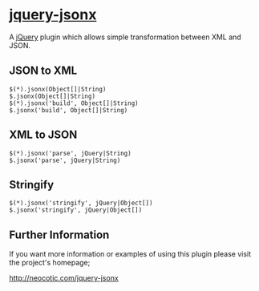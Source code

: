 # [jquery-jsonx][]

A [jQuery][] plugin which allows simple transformation between XML and
JSON.

## JSON to XML

```
$(*).jsonx(Object[]|String)
$.jsonx(Object[]|String)
$(*).jsonx('build', Object[]|String)
$.jsonx('build', Object[]|String)
```

## XML to JSON

```
$(*).jsonx('parse', jQuery|String)
$.jsonx('parse', jQuery|String)
```

## Stringify

```
$(*).jsonx('stringify', jQuery|Object[])
$.jsonx('stringify', jQuery|Object[])
```

## Further Information

If you want more information or examples of using this plugin please visit the
project's homepage;

http://neocotic.com/jquery-jsonx

[jquery]: http://jquery.com
[jquery-jsonx]: http://neocotic.com/jquery-jsonx
